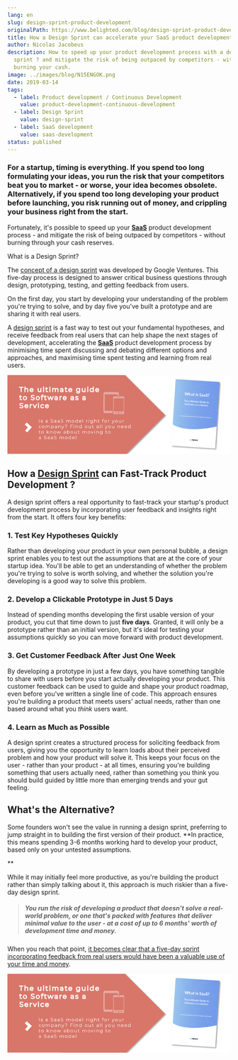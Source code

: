 ```yaml
---
lang: en
slug: design-sprint-product-development
originalPath: https://www.belighted.com/blog/design-sprint-product-development
title: How a Design Sprint can accelerate your SaaS product development process
author: Nicolas Jacobeus
description: How to speed up your product development process with a design
  sprint ? and mitigate the risk of being outpaced by competitors - without
  burning your cash.
image: ../images/blog/N15ENGOK.png
date: 2019-03-14
tags:
  - label: Product development / Continuous Development
    value: product-development-continuous-development
  - label: Design Sprint
    value: design-sprint
  - label: SaaS development
    value: saas-development
status: published
---
```

### For a startup, timing is everything. If you spend too long formulating your ideas, you run the risk that your competitors beat you to market - or worse, your idea becomes obsolete. Alternatively, if you spend too long developing your product before launching, you risk running out of money, and crippling your business right from the start.

Fortunately, it's possible to speed up your [**SaaS**](/saas-guide-to-software-as-service) product development process - and mitigate the risk of being outpaced by competitors - without burning through your cash reserves.

What is a Design Sprint?  

  
The [concept of a design sprint](/design-sprint) was developed by Google Ventures. This five-day process is designed to answer critical business questions through design, prototyping, testing, and getting feedback from users.

On the first day, you start by developing your understanding of the problem you're trying to solve, and by day five you've built a prototype and are sharing it with real users.

A [design sprint](/design-sprint) is a fast way to test out your fundamental hypotheses, and receive feedback from real users that can help shape the next stages of development, accelerating the **[SaaS](/saas-guide-to-software-as-service)** product development process by minimising time spent discussing and debating different options and approaches, and maximising time spent testing and learning from real users.  
  

[![The ultimate Guide to Software as a Service](/content/images/legacy/axTDnlmGeCfdTR5eawUvn.png)](https://cta-redirect.hubspot.com/cta/redirect/1684659/0b551323-0d58-4d8c-882c-e42a03a01459)

  
How a [Design Sprint](/design-sprint) can Fast-Track Product Development ?
-----------------------------------------------------------------------------

A design sprint offers a real opportunity to fast-track your startup's product development process by incorporating user feedback and insights right from the start. It offers four key benefits:

### 1\. Test Key Hypotheses Quickly

  

Rather than developing your product in your own personal bubble, a design sprint enables you to test out the assumptions that are at the core of your startup idea. You'll be able to get an understanding of whether the problem you're trying to solve is worth solving, and whether the solution you're developing is a good way to solve this problem.

### 2\. Develop a Clickable Prototype in Just 5 Days

Instead of spending months developing the first usable version of your product, you cut that time down to just **five days**. Granted, it will only be a prototype rather than an initial version, but it's ideal for testing your assumptions quickly so you can move forward with product development.

### 3\. Get Customer Feedback After Just One Week

By developing a prototype in just a few days, you have something tangible to share with users before you start actually developing your product. This customer feedback can be used to guide and shape your product roadmap, even before you've written a single line of code. This approach ensures you're building a product that meets users' actual needs, rather than one based around what you _think_ users want.

### 4\. Learn as Much as Possible

A design sprint creates a structured process for soliciting feedback from users, giving you the opportunity to learn loads about their perceived problem and how your product will solve it. This keeps your focus on the user - rather than your product - at all times, ensuring you're building something that users actually need, rather than something you think you should build guided by little more than emerging trends and your gut feeling.  
  

What's the Alternative?
-----------------------

Some founders won't see the value in running a design sprint, preferring to jump straight in to building the first version of their product. **In practice, this means spending 3-6 months working hard to develop your product, based only on your untested assumptions.  
  
**

While it may initially feel more productive, as you're building the product rather than simply talking about it, this approach is much riskier than a five-day design sprint.  
  

> ##### You run the risk of developing a product that doesn't solve a real-world problem, or one that's packed with features that deliver minimal value to the user - at a cost of up to 6 months' worth of development time and money.  
>   

When you reach that point, [it becomes clear that a five-day sprint incorporating feedback from real users would have been a valuable use of your time and money](/design-sprint).

[![The ultimate Guide to Software as a Service](/content/images/legacy/axTDnlmGeCfdTR5eawUvn.png)](https://cta-redirect.hubspot.com/cta/redirect/1684659/0b551323-0d58-4d8c-882c-e42a03a01459)
